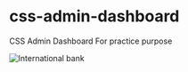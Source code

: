 # css-admin-dashboard
CSS Admin Dashboard For practice purpose 

<img src="https://i.ibb.co/cFqHGsc/das.png" alt="International bank">
